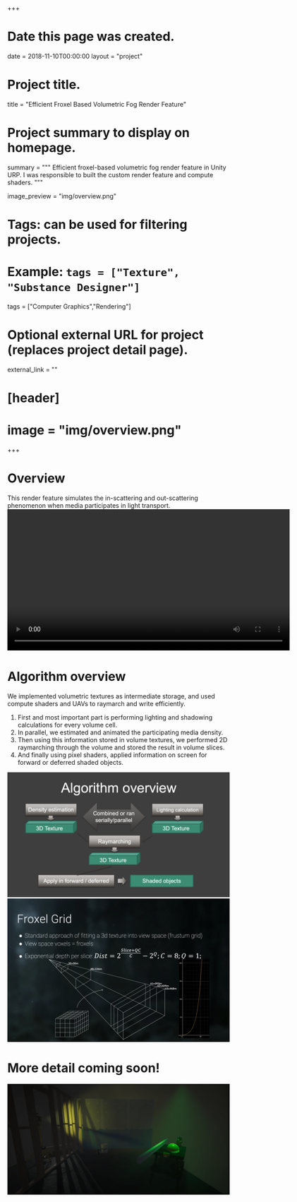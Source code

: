 +++
# Date this page was created.
date = 2018-11-10T00:00:00
layout = "project"

# Project title.
title = "Efficient Froxel Based Volumetric Fog Render Feature"

# Project summary to display on homepage.
summary = """
Efficient froxel-based volumetric fog render feature in Unity URP. I was responsible to built the custom render feature and compute shaders. 
 """
 
image_preview = "img/overview.png"

# Tags: can be used for filtering projects.
# Example: `tags = ["Texture", "Substance Designer"]`
tags = ["Computer Graphics","Rendering"]

# Optional external URL for project (replaces project detail page).
external_link = ""

# [header]
# image = "img/overview.png"

+++

# Overview
This render feature simulates the in-scattering and out-scattering phenomenon when media participates in light transport. 
<video src="./demo1.mp4" controls="controls" width="640" height="320" autoplay="autoplay">
Your browser does not support the video tag.
</video>


# Algorithm overview

We implemented volumetric textures as intermediate storage, and used compute shaders and UAVs to raymarch and write efficiently. 
1. First and most important part is performing lighting and shadowing calculations for every volume cell. 
2. In parallel, we estimated and animated the participating media density.
3. Then using this information stored in volume textures, we performed 2D raymarching through the volume and stored the result in volume slices.
4. And finally using pixel shaders, applied information on screen for forward or deferred shaded objects.


![Cotton, Wool, Denim material samples](img/VolumetricFog_overview.png)
![Linen and Velvet material samples](img/VolumetricFog_overview2.png)

# More detail coming soon!

![Silk, Shot Silk, Nylon material samples](img/spotlights.png)

